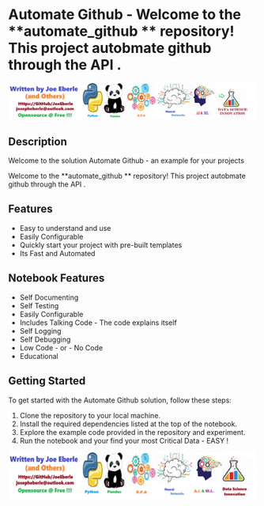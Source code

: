 # Automate Github - Welcome to the **automate_github ** repository! This project autobmate github through the API . 

![Code Logo](code.png)

## Description

Welcome to the solution Automate Github - an example for your projects

Welcome to the **automate_github ** repository! This project autobmate github through the API . 


## Features

- Easy to understand and use  
- Easily Configurable 
- Quickly start your project with pre-built templates
- Its Fast and Automated


## Notebook Features

- Self Documenting 
- Self Testing 
- Easily Configurable
- Includes Talking Code - The code explains itself
- Self Logging 
- Self Debugging 
- Low Code - or - No Code
- Educational 

## Getting Started

To get started with the Automate Github solution, follow these steps:

1. Clone the repository to your local machine.
2. Install the required dependencies listed at the top of the notebook.
3. Explore the example code provided in the repository and experiment.
4. Run the notebook and your find your most Critical Data - EASY !

![Code Logo](developer.png)
